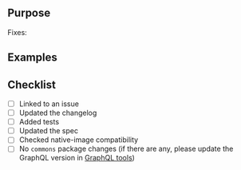 ## Purpose

Fixes:

## Examples

## Checklist
- [ ] Linked to an issue
- [ ] Updated the changelog
- [ ] Added tests
- [ ] Updated the spec
- [ ] Checked native-image compatibility
- [ ] No `commons` package changes (if there are any, please update the GraphQL version in [GraphQL tools](https://github.com/ballerina-platform/graphql-tools))
